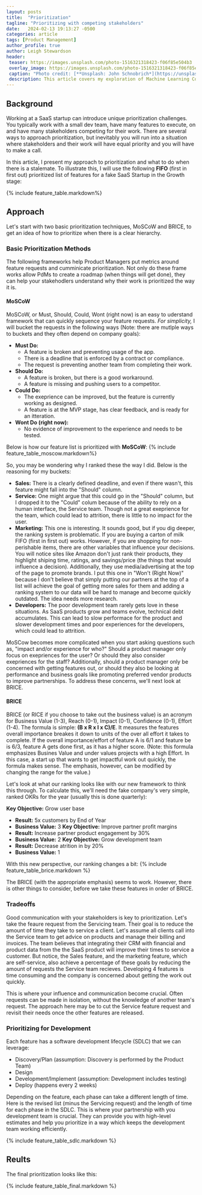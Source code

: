 ```yaml
---
layout: posts
title:  "Prioritization"
tagline: "Prioritizing with competing stakeholders"
date:   2024-02-13 19:13:27 -0500
categories: article
tags: [Product Management]
author_profile: true
author: Leigh Stewardson
header:
 teaser: https://images.unsplash.com/photo-1516321318423-f06f85e504b3
 overlay_image: https://images.unsplash.com/photo-1516321318423-f06f85e504b3
 caption: "Photo credit: [**Unsplash: John Schnobrich*](https://unsplash.com/@johnschno)"
 description: This article covers my exploration of Machine Learning Course.
---
```


## Background
Working at a SaaS startup can introduce unique prioritization challenges. You typically work with a small dev team, have many features to execute, on and have many stakeholders competing for their work. There are several ways to approach prioritization, but inevitably you will run into a situation where stakeholders and their work will have equal priority and you will have to make a call. 

In this article, I present my approach to prioritization and what to do when there is a stalemate. To illustrate this, I will use the following **FIFO** (first in first out) prioritized list of features for a fake SaaS Startup in the Growth stage:

{% include feature_table.markdown%}

## Approach
Let's start with two basic prioritization techniques, MoSCoW and BRICE, to get an idea of how to prioritize when there is a clear hierarchy.

### Basic Prioritization Methods
The following frameworks help Product Managers put metrics around feature requests and cumminicate prioritization. Not only do these frame works allow PdMs to create a roadmap (when things will get done), they can help your stakehodlers understand why their work is prioritized the way it is. 

#### MoSCoW
MoSCoW, or Must, Should, Could, Wont (right now) is an easy to uderstand framework that can quickly sequence your feature requests. *For simplicity,* I will bucket the requests in the following ways (Note: there are mutlple ways to buckets and they often depend on company goals):
- **Must Do:** 
  - A feature is broken and preventing usage of the app.
  - There is a deadline that is enforced by a contract or compliance.
  - The request is preventing another team from completing their work.
- **Should Do:**
  - A feature is broken, but there is a good workaround.
  - A feature is missing and pushing users to a competitor.
- **Could Do:**
  - The exeprience can be improved, but the feature is currently working as designed.
  - A feature is at the MVP stage, has clear feedback, and is ready for an itteration.
- **Wont Do (right now):**
  - No evidence of improvement to the experience and needs to be tested.

Below is how our feature list is prioritized with **MoSCoW**:
{% include feature_table_moscow.markdown%}

So, you may be wondering why I ranked these the way I did. Below is the reasoning for my buckets:
- **Sales:** There is a clearly defined deadline, and even if there wasn't, this feature might fall into the "Should" column.
- **Service:** One might argue that this could go in the "Should" column, but I dropped it to the "Could" colum because of the ability to rely on a human interface, the Service team. Though not a great exeprience for the team, which could lead to attrition, there is little to no impact for the user. 
- **Marketing:** This one is interesting. It sounds good, but if you dig deeper, the ranking system is problematic. If you are buying a carton of milk FIFO (first in first out) works. However, if you are shopping for non-perishable items, there are other variables that influence your decisions. You will notice sites like Amazon don't just rank their products, they highlight shiping time, ratings, and savings/price (the things that would influence a decision). Additionally, they use media/advertising at the top of the page to promote brands. I put this one in "Won't (Right Now)" because I don't believe that simply putting our partners at the top of a list will achieve the goal of getting more sales for them and adding a ranking system to our data will be hard to manage and become quickly outdated. The idea needs more research.
- **Developers:** The poor development team rarely gets love in these situations. As  SaaS products grow and teams evolve, technical debt accumulates. This can lead to slow performace for the product and slower development times and poor experiences for the developers, which could lead to attrition.

MoSCow becomes more complicated when you start asking questions such as, "impact and/or experience for who?" Should a product manager only focus on exepriences for the user? Or should they also consider exepriences for the staff? Additionally, should a product manager only be concerned with getting features out, or should they also be looking at performance and business goals like promoting preferred vendor products to improve partnerships. To address these concerns, we'll next look at BRICE.

#### BRICE
BRICE (or RICE if you choose to take out the business value) is an acronym for Business Value (1-3), Reach (0-1), Impact (0-1), Confidence (0-1), Effort (1-4). The formula is simple: **(B x R x I x C)/E**. It measures the features overall importance breakes it down to units of the over all effort it takes to complete. If the overall importance/effort of feature A is 6/1 and feature be is 6/3, feature A gets done first, as it has a higher score. (Note: this formula emphasizes Busines Value and under values projects with a high Effort. In this case, a start up that wants to get impactful work out quickly, the formula makes sense. The emphasis, however, can be modified by changing the range for the value.) 

Let's look at what our ranking looks like with our new framework to think this through. To calculate this, we'll need the fake company's very simple, ranked OKRs for the year (usually this is done quarterly):

**Key Objective:** Grow user base
- **Result:** 5x customers by End of Year
- **Business Value:** 3
**Key Objective:** Improve partner profit margins
- **Result:** Increase partner product engagement by 30%
- **Business Value:** 2
**Key Objective:** Grow development team
- **Result:** Decrease atrition in by 20%
- **Business Value:** 1

With this new perspective, our ranking changes a bit:
{% include feature_table_brice.markdown %}

The BRICE (with the appropriate emphasis) seems to work. However, there is other things to consider, before we take these features in order of BRICE. 

### Tradeoffs
Good communication with your stakeholders is key to prioritization. Let's take the feaure request from the Servicing team. Their goal is to reduce the amount of time they take to service a client. Let's assume all clients call into the Service team to get advice on products and manage their billing and invoices. The team believes that integrating their CRM with financial and product data from the the SaaS product will improve their times to service a customer. But notice, the Sales feature, and the marketing feature, which are self-service, also achieve a percentage of these goals by reducing the amount of requests the Service team recieves. Developing 4 features is time consuming and the company is concerned about getting the work out quickly. 

This is where your influence and communication become crucial. Often requests can be made in isolation, without the knowledge of another team's request. The approach here may be to cut the Service feature request and revisit their needs once the other features are released.

### Prioritizing for Development
Each feature has a software development lifecycle (SDLC) that we can leverage:
- Discovery/Plan (assumption: Discovery is performed by the Product Team)
- Design
- Development/Implement (assumption: Development includes testing)
- Deploy (happens every 2 weeks)

Depending on the feature, each phase can take a different length of time. Here is the revised list (minus the Servicing request) and the length of time for each phase in the SDLC. This is where your partnership with you development team is crucial. They can provide you with high-level estimates and help you prioritize in a way which keeps the development team working efficiently.

{% include feature_table_sdlc.markdown %}

## Reults
The final prioritization looks like this:

{% include feature_table_final.markdown %}